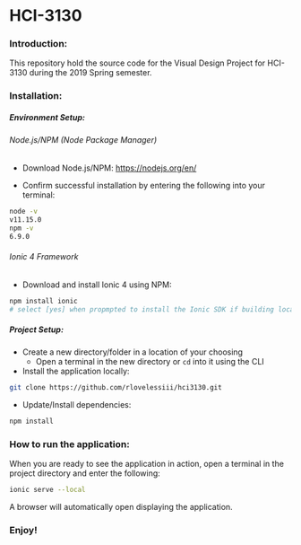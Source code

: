# HCI-3130

### Introduction:

This repository hold the source code for the Visual Design Project for HCI-3130 during the 2019 Spring semester.

### Installation:

##### Environment Setup:

###### Node.js/NPM (Node Package Manager)

- Download Node.js/NPM: https://nodejs.org/en/

- Confirm successful installation by entering the following into your terminal:

```bash
node -v
v11.15.0
npm -v
6.9.0
```

###### Ionic 4 Framework

- Download and install Ionic 4 using NPM:

```bash
npm install ionic
# select [yes] when propmpted to install the Ionic SDK if building locally
```



##### Project Setup:

- Create a new directory/folder in a location of your choosing
  - Open a terminal in the new directory or `cd` into it using the CLI
- Install the application locally:

```bash
git clone https://github.com/rlovelessiii/hci3130.git
```

- Update/Install dependencies:

```bash
npm install
```



### How to run the application:

When you are ready to see the application in action, open a terminal in the project directory and enter the following:

```bash
ionic serve --local
```

A browser will automatically open displaying the application.



### Enjoy!
